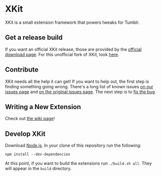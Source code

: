 # XKit
XKit is a small extension framework that powers tweaks for Tumblr.

## Get a release build
If you want an official XKit release, those are provided by the [official
download page](http://www.xkit.info/download). For this unofficial fork of
XKit, look [here](https://github.com/new-xkit/XKit/releases).

## Contribute
XKit needs all the help it can get! If you want to help out, the first step is
finding something going wrong. There's a long list of known issues
[on our issues page](https://github.com/new-xkit/XKit/issues) and
[on the original issues page](https://github.com/atesh/XKit/issues). The next step is to
[fix the bug](https://github.com/new-xkit/XKit/wiki/Fixing-a-bug).

## Writing a New Extension
Check out [the wiki page](https://github.com/new-xkit/XKit/wiki/Writing-a-New-Extension)!

## Develop XKit
Download [Node.js](https://nodejs.org/). In your clone of this repository run
the following:
```
npm install --dev-dependencies
```
At this point, if you want to build the extensions run `./build.sh all`. They
will appear in the `build` directory.
